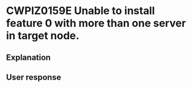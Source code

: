 # CWPIZ0159E Unable to install feature 0 with more than one server in target node.

## Explanation

## User response